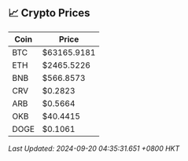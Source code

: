 ## 📈 Crypto Prices

| Coin | Price |
| ---- | ----- |
| BTC | $63165.9181 |
| ETH | $2465.5226 |
| BNB | $566.8573 |
| CRV | $0.2823 |
| ARB | $0.5664 |
| OKB | $40.4415 |
| DOGE | $0.1061 |

_Last Updated: 2024-09-20 04:35:31.651 +0800 HKT_